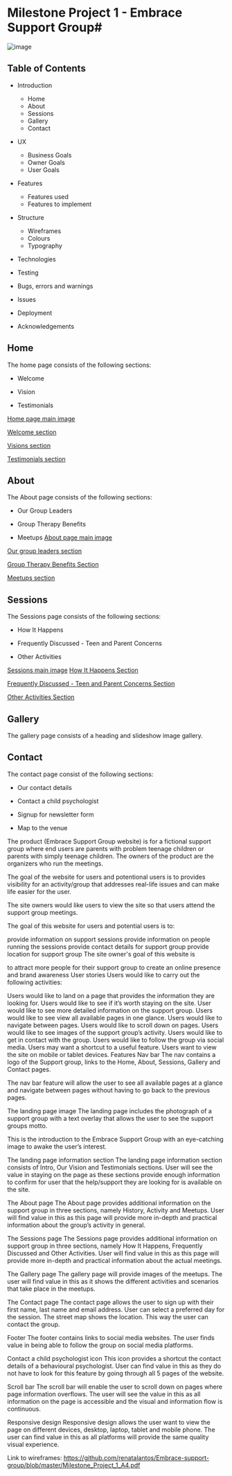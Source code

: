 # Milestone Project 1 - Embrace Support Group#
![image](https://user-images.githubusercontent.com/82510814/119694410-1a685c80-be45-11eb-9f54-7d8e9e37d6df.png)

## Table of Contents

* Introduction

  * Home
  * About
  * Sessions
  * Gallery
  * Contact

* UX
  * Business Goals
  * Owner Goals
  * User Goals

* Features
  * Features used
  * Features to implement
  
  

* Structure
  * Wireframes
  * Colours
  * Typography

* Technologies

* Testing

* Bugs, errors and warnings

* Issues

* Deployment

* Acknowledgements

## Home

The home page consists of the following sections:

* Welcome

* Vision

* Testimonials

[Home page main image](https://github.com/renatalantos/Embrace-support-group/blob/master/documents/Home_page_main_image.JPG)


[Welcome section](https://github.com/renatalantos/Embrace-support-group/blob/master/documents/screenshots/Welcome_section_mobile_view.JPG)

[Visions section](https://github.com/renatalantos/Embrace-support-group/blob/master/documents/screenshots/Vision_section_mobile_view.JPG)

[Testimonials section](https://github.com/renatalantos/Embrace-support-group/blob/master/documents/screenshots/Testimonials_section_tablet_view.JPG)

## About 

The About page consists of the following sections:

* Our Group Leaders

* Group Therapy Benefits 

* Meetups 
[About page main image]()

[Our group leaders section]()

[Group Therapy Benefits Section](https://github.com/renatalantos/Embrace-support-group/blob/master/documents/screenshots/Benefits_tablet_view.JPG)

[Meetups section](https://github.com/renatalantos/Embrace-support-group/blob/master/documents/screenshots/Meetups_tablet_view.JPG)


## Sessions

The Sessions page consists of the following sections:

* How It Happens

* Frequently Discussed - Teen and Parent Concerns

* Other Activities

[Sessions main image]()
[How It Happens Section](https://github.com/renatalantos/Embrace-support-group/blob/master/documents/screenshots/Actual_session_mobile_view.JPG)

[Frequently Discussed - Teen and Parent Concerns Section](https://github.com/renatalantos/Embrace-support-group/blob/master/documents/screenshots/Concerns_desktop_view.JPG)

[Other Activities Section](https://github.com/renatalantos/Embrace-support-group/blob/master/documents/screenshots/activites_mobile_view.JPG)

## Gallery 

The gallery page consists of a heading and slideshow image gallery. 

[](https://github.com/renatalantos/Embrace-support-group/blob/master/documents/screenshots/Gallery_slideshow_tablet_view.JPG)

## Contact

The contact page consist of the following sections:

* Our contact details

* Contact a child psychologist

* Signup for newsletter form

* Map to the venue

[](https://github.com/renatalantos/Embrace-support-group/blob/master/documents/screenshots/Contacts_desktop_view.JPG)
[](https://github.com/renatalantos/Embrace-support-group/blob/master/documents/screenshots/Contacts_desktop_view.JPG)
[]()
[](https://github.com/renatalantos/Embrace-support-group/blob/master/documents/screenshots/Map_mobile_view.JPG)







The product (Embrace Support Group website) is for a fictional support group where end users are parents with problem teenage children or parents with simply teenage children. The owners of the product are the organizers who run the meetings.

The goal of the website for users and potentional users is to provides visibility for an activity/group that addresses real-life issues and can make life easier for the user.

The site owners would like users to view the site so that users attend the support group meetings.

The goal of this website for users and potential users is to:

provide information on support sessions
provide information on people running the sessions
provide contact details for support group
provide location for support group
The site owner's goal of this website is

to attract more people for their support group
to create an online presence and brand awareness
User stories
Users would like to carry out the following activities:

Users would like to land on a page that provides the information they are looking for.
Users would like to see if it’s worth staying on the site.
User would like to see more detailed information on the support group.
Users would like to see view all available pages in one glance.
Users would like to navigate between pages.
Users would like to scroll down on pages.
Users would like to see images of the support group’s activity.
Users would like to get in contact with the group.
Users would like to follow the group via social media.
Users may want a shortcut to a useful feature.
Users want to view the site on mobile or tablet devices.
Features
Nav bar
The nav contains a logo of the Support group, links to the Home, About, Sessions, Gallery and Contact pages.

The nav bar feature will allow the user to see all available pages at a glance and navigate between pages without having to go back to the previous pages.

The landing page image
The landing page includes the photograph of a support group with a text overlay that allows the user to see the support groups motto.

This is the introduction to the Embrace Support Group with an eye-catching image to awake the user’s interest.

The landing page information section The landing page information section consists of Intro, Our Vision and Testimonials sections. User will see the value in staying on the page as these sections provide enough information to confirm for user that the help/support they are looking for is available on the site.

The About page The About page provides additional information on the support group in three sections, namely History, Activity and Meetups. User will find value in this as this page will provide more in-depth and practical information about the group’s activity in general.

The Sessions page The Sessions page provides additional information on support group in three sections, namely How It Happens, Frequently Discussed and Other Activities. User will find value in this as this page will provide more in-depth and practical information about the actual meetings.

The Gallery page The gallery page will provide images of the meetups. The user will find value in this as it shows the different activities and scenarios that take place in the meetups.

The Contact page The contact page allows the user to sign up with their first name, last name and email address. User can select a preferred day for the session. The street map shows the location. This way the user can contact the group.

Footer The footer contains links to social media websites. The user finds value in being able to follow the group on social media platforms.

Contact a child psychologist icon This icon provides a shortcut the contact details of a behavioural psychologist. User can find value in this as they do not have to look for this feature by going through all 5 pages of the website.

Scroll bar The scroll bar will enable the user to scroll down on pages where page information overflows. The user will see the value in this as all information on the page is accessible and the visual and information flow is continuous.

Responsive design Responsive design allows the user want to view the page on different devices, desktop, laptop, tablet and mobile phone. The user can find value in this as all platforms will provide the same quality visual experience.

Link to wireframes: https://github.com/renatalantos/Embrace-support-group/blob/master/Milestone_Project_1_A4.pdf